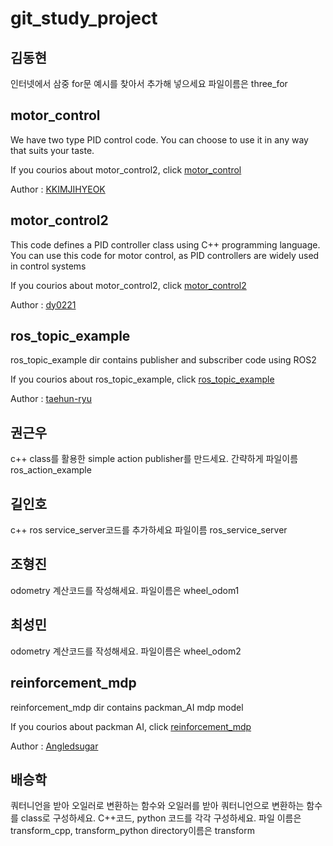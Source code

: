 # git_study_project

## 김동현
인터넷에서 삼중 for문 예시를 찾아서 추가해 넣으세요
파일이름은 three_for

## motor_control

We have two type PID control code.
You can choose to use it in any way that suits your taste.

If you courios about motor_control2, click [motor_control](https://github.com/Kim-JeongHan/gitstudy_project/tree/master/motor_control)

Author : [KKIMJIHYEOK](https://github.com/KKIMJIHYEOK)

## motor_control2

This code defines a PID controller class using C++ programming language. 
You can use this code for motor control, as PID controllers are widely used in control systems

If you courios about motor_control2, click [motor_control2](https://github.com/Kim-JeongHan/gitstudy_project/tree/master/motor_control2)

Author : [dy0221](https://github.com/dy0221)

## ros_topic_example

ros_topic_example dir contains publisher and subscriber code using ROS2 

If you courios about ros_topic_example, click [ros_topic_example](https://github.com/Kim-JeongHan/gitstudy_project/tree/master/ros_topic_example)

Author : [taehun-ryu](https://github.com/taehun-ryu)

## 권근우
c++ class를 활용한 simple action publisher를 만드세요.
간략하게
파일이름 ros_action_example

## 길인호
c++ ros service_server코드를 추가하세요
파일이름 ros_service_server

## 조형진
odometry 계산코드를 작성해세요.
파일이름은 wheel_odom1

## 최성민
odometry 계산코드를 작성해세요.
파일이름은 wheel_odom2

## reinforcement_mdp

reinforcement_mdp dir contains packman_AI mdp model

If you courios about packman AI, click [reinforcement_mdp](https://github.com/Kim-JeongHan/gitstudy_project/tree/master/reinforcement_mdp)

Author : [Angledsugar](https://github.com/Angledsugar)

## 배승학
쿼터니언을 받아 오일러로 변환하는 함수와 오일러를 받아 쿼터니언으로 변환하는 함수를 class로 구성하세요.
C++코드, python 코드를 각각 구성하세요.
파일 이름은 transform_cpp, transform_python
directory이름은  transform

